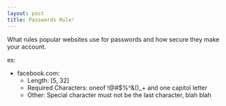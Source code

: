 ```yaml
---
layout: post
title: Passwords Rule!
---
```


What rules popular websites use for passwords and how secure they make your account.

ex:

- facebook.com:
  - Length: [5, 32]
  - Required Characters: oneof !@#$%^&()_+ and one capitol letter
  - Other: Special character must not be the last character, blah blah
